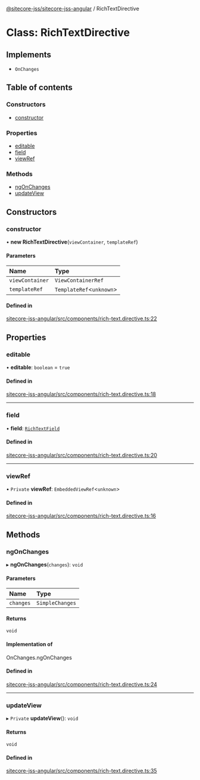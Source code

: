 [@sitecore-jss/sitecore-jss-angular](../README.md) / RichTextDirective

# Class: RichTextDirective

## Implements

- `OnChanges`

## Table of contents

### Constructors

- [constructor](RichTextDirective.md#constructor)

### Properties

- [editable](RichTextDirective.md#editable)
- [field](RichTextDirective.md#field)
- [viewRef](RichTextDirective.md#viewref)

### Methods

- [ngOnChanges](RichTextDirective.md#ngonchanges)
- [updateView](RichTextDirective.md#updateview)

## Constructors

### constructor

• **new RichTextDirective**(`viewContainer`, `templateRef`)

#### Parameters

| Name | Type |
| :------ | :------ |
| `viewContainer` | `ViewContainerRef` |
| `templateRef` | `TemplateRef`<`unknown`\> |

#### Defined in

[sitecore-jss-angular/src/components/rich-text.directive.ts:22](https://github.com/Sitecore/jss/blob/3d7cb1a8/packages/sitecore-jss-angular/src/components/rich-text.directive.ts#L22)

## Properties

### editable

• **editable**: `boolean` = `true`

#### Defined in

[sitecore-jss-angular/src/components/rich-text.directive.ts:18](https://github.com/Sitecore/jss/blob/3d7cb1a8/packages/sitecore-jss-angular/src/components/rich-text.directive.ts#L18)

___

### field

• **field**: [`RichTextField`](../interfaces/RichTextField.md)

#### Defined in

[sitecore-jss-angular/src/components/rich-text.directive.ts:20](https://github.com/Sitecore/jss/blob/3d7cb1a8/packages/sitecore-jss-angular/src/components/rich-text.directive.ts#L20)

___

### viewRef

• `Private` **viewRef**: `EmbeddedViewRef`<`unknown`\>

#### Defined in

[sitecore-jss-angular/src/components/rich-text.directive.ts:16](https://github.com/Sitecore/jss/blob/3d7cb1a8/packages/sitecore-jss-angular/src/components/rich-text.directive.ts#L16)

## Methods

### ngOnChanges

▸ **ngOnChanges**(`changes`): `void`

#### Parameters

| Name | Type |
| :------ | :------ |
| `changes` | `SimpleChanges` |

#### Returns

`void`

#### Implementation of

OnChanges.ngOnChanges

#### Defined in

[sitecore-jss-angular/src/components/rich-text.directive.ts:24](https://github.com/Sitecore/jss/blob/3d7cb1a8/packages/sitecore-jss-angular/src/components/rich-text.directive.ts#L24)

___

### updateView

▸ `Private` **updateView**(): `void`

#### Returns

`void`

#### Defined in

[sitecore-jss-angular/src/components/rich-text.directive.ts:35](https://github.com/Sitecore/jss/blob/3d7cb1a8/packages/sitecore-jss-angular/src/components/rich-text.directive.ts#L35)
